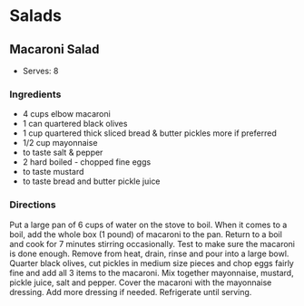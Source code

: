 # Salads

## Macaroni Salad

* Serves: 8

### Ingredients

* 4 cups elbow macaroni
* 1 can quartered black olives
* 1 cup quartered thick sliced bread & butter pickles more if preferred
* 1/2 cup mayonnaise
* to taste salt & pepper
* 2 hard boiled - chopped fine eggs
* to taste mustard
* to taste bread and butter pickle juice

### Directions

Put a large pan of 6 cups of water on the stove to boil. When it comes to a boil, add the whole box (1 pound) of macaroni to the pan. Return to a boil and cook for 7 minutes stirring occasionally. Test to make sure the macaroni is done enough. Remove from heat, drain, rinse and pour into a large bowl. Quarter black olives, cut pickles in medium size pieces and chop eggs fairly fine and add all 3 items to the macaroni. Mix together mayonnaise, mustard, pickle juice, salt and pepper. Cover the macaroni with the mayonnaise dressing. Add more dressing if needed. Refrigerate until serving.
